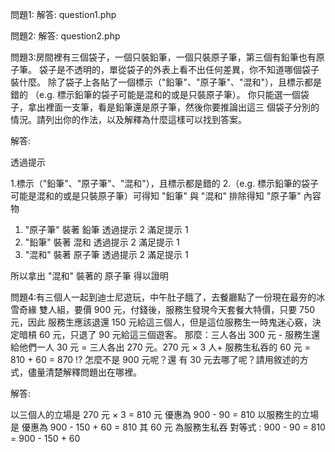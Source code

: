 問題1: 解答: question1.php

問題2: 解答: question2.php

問題3:房間裡有三個袋子，一個只裝鉛筆，一個只裝原子筆，第三個有鉛筆也有原子筆。
袋子是不透明的，單從袋子的外表上看不出任何差異，你不知道哪個袋子裝什麼。 除了袋子上各貼了一個標示（"鉛筆"、"原子筆"、"混和"），且標示都是錯的 （e.g. 標示鉛筆的袋子可能是混和的或是只裝原子筆）。 
你只能選一個袋子，拿出裡面一支筆，看是鉛筆還是原子筆，然後你要推論出這三 個袋子分別的情況。請列出你的作法，以及解釋為什麼這樣可以找到答案。 

解答:

透過提示 

1.標示（"鉛筆"、"原子筆"、"混和"），且標示都是錯的
2.（e.g. 標示鉛筆的袋子可能是混和的或是只裝原子筆）可得知 "鉛筆" 與 "混和" 排除得知 "原子筆" 內容物

1. "原子筆" 裝著 鉛筆 透過提示 2 滿足提示 1
2. "鉛筆" 裝著 混和 透過提示 2 滿足提示 1
3. "混和" 裝著 原子筆 透過提示 2 滿足提示 1

所以拿出 "混和" 裝著的 原子筆 得以證明

問題4:有三個人一起到迪士尼遊玩，中午肚子餓了，去餐廳點了一份現在最夯的冰雪奇緣 雙人組，要價 900 元，付錢後，服務生發現今天套餐大特價，只要 750 元，因此 服務生應該退還 150 元給這三個人，但是這位服務生一時鬼迷心竅，決定暗槓 60 元，只退了 90 元給這三個遊客。 那麼：三人各出 300 元 - 服務生還給他們一人 30 元 = 三人各出 270 元。270 元 × 3 人+ 服務生私吞的 60 元 = 810 + 60 = 870 !? 怎麼不是 900 元呢？還 有 30 元去哪了呢？請用敘述的方式，儘量清楚解釋問題出在哪裡。 

解答:

以三個人的立場是 270 元 × 3 = 810 元 優惠為 900 - 90 = 810
以服務生的立場是 優惠為 900 - 150 + 60 = 810  其 60 元 為服務生私吞
對等式 : 900 - 90 = 810 = 900 - 150 + 60